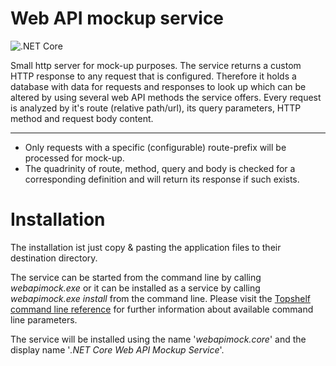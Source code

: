 # Web API mockup service
![.NET Core](https://github.com/schleeke/webapimock/workflows/.NET%20Core/badge.svg)

Small http server for mock-up purposes. The service returns a custom HTTP response to any request that is configured. Therefore it holds a database with data for requests and responses to look up which can be altered by using several web API methods the service offers. Every request is analyzed by it's route (relative path/url), its query parameters, HTTP method and request body content.

---

* Only requests with a specific (configurable) route-prefix will be processed for mock-up.
* The quadrinity of route, method, query and body is checked for a corresponding definition and will return its response if such exists.

# Installation
The installation ist just copy & pasting the application files to their destination directory.

The service can be started from the command line by calling *webapimock.exe* or it can be installed as a service by calling *webapimock.exe install* from the command line. Please visit the [Topshelf command line reference](https://docs.topshelf-project.com/en/latest/overview/commandline.html) for further information about available command line parameters.

The service will be installed using the name '*webapimock.core*' and the display name '*.NET Core Web API Mockup Service*'.
